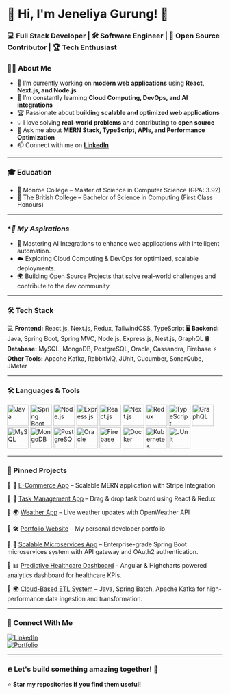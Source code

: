 # 🚀 Hi, I'm Jeneliya Gurung! 👋  
### 💻 Full Stack Developer | 🛠️ Software Engineer | 🚀 Open Source Contributor | 🏆 Tech Enthusiast  

### **👩‍💻 About Me**
- 🔭 I’m currently working on **modern web applications** using **React, Next.js, and Node.js**  
- 🌱 I’m constantly learning **Cloud Computing, DevOps, and AI integrations**  
- 🏆 Passionate about **building scalable and optimized web applications**  
- 💡 I love solving **real-world problems** and contributing to **open source**  
- 💬 Ask me about **MERN Stack, TypeScript, APIs, and Performance Optimization**  
- 📫 Connect with me on **[LinkedIn](https://linkedin.com/in/jeneliya-gurung)**  

---

### **🎓 Education**
- 📍 Monroe College – Master of Science in Computer Science (GPA: 3.92)
- 📍 The British College – Bachelor of Science in Computing (First Class Honours)

---

### **🎯 My Aspirations*
- 🚀 Mastering AI Integrations to enhance web applications with intelligent automation.
- ☁️ Exploring Cloud Computing & DevOps for optimized, scalable deployments.
- 🌍 Building Open Source Projects that solve real-world challenges and contribute to the dev community.
    
---

### **🛠 Tech Stack**
💻 **Frontend:** React.js, Next.js, Redux, TailwindCSS, TypeScript
🖥️ **Backend:** Java, Spring Boot, Spring MVC, Node.js, Express.js, Nest.js, GraphQL
🛢️ **Database:** MySQL, MongoDB, PostgreSQL, Oracle, Cassandra, Firebase
⚡ **Other Tools:** Apache Kafka, RabbitMQ, JUnit, Cucumber, SonarQube, JMeter

---

### **🛠 Languages & Tools**
<p align="left"> <img src="https://cdn.jsdelivr.net/gh/devicons/devicon/icons/java/java-original.svg" height="50" alt="Java"/> <img src="https://cdn.jsdelivr.net/gh/devicons/devicon/icons/spring/spring-original.svg" height="50" alt="Spring Boot"/> <img src="https://cdn.jsdelivr.net/gh/devicons/devicon/icons/nodejs/nodejs-original.svg" height="50" alt="Node.js"/> <img src="https://cdn.jsdelivr.net/gh/devicons/devicon/icons/express/express-original.svg" height="50" alt="Express.js"/> <img src="https://cdn.jsdelivr.net/gh/devicons/devicon/icons/react/react-original.svg" height="50" alt="React.js"/> <img src="https://cdn.jsdelivr.net/gh/devicons/devicon/icons/nextjs/nextjs-original.svg" height="50" alt="Next.js"/> <img src="https://cdn.jsdelivr.net/gh/devicons/devicon/icons/redux/redux-original.svg" height="50" alt="Redux"/> <img src="https://cdn.jsdelivr.net/gh/devicons/devicon/icons/typescript/typescript-original.svg" height="50" alt="TypeScript"/> <img src="https://cdn.jsdelivr.net/gh/devicons/devicon/icons/graphql/graphql-plain.svg" height="50" alt="GraphQL"/> <img src="https://cdn.jsdelivr.net/gh/devicons/devicon/icons/mysql/mysql-original.svg" height="50" alt="MySQL"/> <img src="https://cdn.jsdelivr.net/gh/devicons/devicon/icons/mongodb/mongodb-original.svg" height="50" alt="MongoDB"/> <img src="https://cdn.jsdelivr.net/gh/devicons/devicon/icons/postgresql/postgresql-original.svg" height="50" alt="PostgreSQL"/> <img src="https://cdn.jsdelivr.net/gh/devicons/devicon/icons/oracle/oracle-original.svg" height="50" alt="Oracle"/> <img src="https://cdn.jsdelivr.net/gh/devicons/devicon/icons/firebase/firebase-plain.svg" height="50" alt="Firebase"/> <img src="https://cdn.jsdelivr.net/gh/devicons/devicon/icons/docker/docker-original.svg" height="50" alt="Docker"/> <img src="https://cdn.jsdelivr.net/gh/devicons/devicon/icons/kubernetes/kubernetes-plain.svg" height="50" alt="Kubernetes"/> <img src="https://cdn.jsdelivr.net/gh/devicons/devicon/icons/junit/junit-original.svg" height="50" alt="JUnit"/> </p> 

---

### **📌 Pinned Projects**
🔹 🚀 [E-Commerce App](https://github.com/Jeneliya12/) – Scalable MERN application with Stripe Integration

🔹 📅 [Task Management App](https://github.com/Jeneliya12/)  – Drag & drop task board using React & Redux

🔹 🌍 [Weather App](https://github.com/Jeneliya12/) – Live weather updates with OpenWeather API

🔹 🛠️ [Portfolio Website](https://github.com/Jeneliya12/)  – My personal developer portfolio

🔹 🚀 [Scalable Microservices App](https://github.com/Jeneliya12/)  – Enterprise-grade Spring Boot microservices system with API gateway and OAuth2 authentication.

🔹 📊 [Predictive Healthcare Dashboard](https://github.com/Jeneliya12/)  – Angular & Highcharts powered analytics dashboard for healthcare KPIs.

🔹 🌍 [Cloud-Based ETL System](https://github.com/Jeneliya12/) – Java, Spring Batch, Apache Kafka for high-performance data ingestion and transformation.

---

### **📢 Connect With Me**
[![LinkedIn](https://img.shields.io/badge/-LinkedIn-blue?style=flat&logo=Linkedin&logoColor=white)](https://linkedin.com/in/jeneliya-gurung)  
[![Portfolio](https://img.shields.io/badge/-Portfolio-181717?style=flat&logo=github&logoColor=white)](https://yourportfolio.com)  

---

### 🔥 **Let's build something amazing together!** 🚀  
⭐ **Star my repositories if you find them useful!**  
